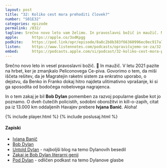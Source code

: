 ```yaml
---
layout: post
title: "32: Koliko cest mora prehoditi človek?"
number: "S01E32"
categories: epizode
permalink: /032/
tagline: Srečno novo leto vam želimo. In pravoslavni božič in maužič. Mi smo pri 32. poglavju in dveh malih miših, ki si ultimativno vprašanje sposodita pri Bobu Dylanu. Citat prebere Ivjana Banić.
apple:		https://apple.co/3odKpgg
podkite:	https://pod.link/opr/episode/8a8c2b8b383f66360996ec0ec917a7ae
listen:		https://www.listennotes.com/podcasts/opravičujemo-se-za/32-koliko-cest-mora-JyjbcmTVhli/embed/
embed:		https://podcasts.apple.com/si/podcast/32-koliko-cest-mora-prehoditi-%C4%8Dlovek/id1514750013?i=1000504256870
---
```


Srečno novo leto in vesel pravoslavni božič. 🎅 In maužič. V letu 2021 pazite na hrbet, ker je zmanjkalo Peliconovega Ce-piva. Govorimo o tem, da miši iščeta rešitev, da je Magratejin raketni sistem za enkratno uporabo, o dejstvu, da Benko in Franko dokaj hitro najdeta ulitimativno vprašanje, ki si ga sposodita od bodočega nobelovega nagrajenca. 

In o tem zakaj je bil **Bob Dylan** pomemben za razvoj popularne glasbe kot jo poznamo. O dveh čutečih policistih, sodobni oborožitvi in kill-o-zapih, citat pa iz 13.000 km oddaljenih Havajev prebere **Ivjana Banić**. Aloha!

{% include player.html %}
{% include poslusaj.html %}

#### Zapiski

- [Ivjana Banič](https://www.ivjana.com/)
- [Bob Dylan](https://www.bobdylan.com/)
- [Untold Dylan](https://bob-dylan.org.uk/) - najboljši blog na temo Dylanovih besedil 
- [Zakaj je Bob Dylan literarni genij](https://www.rollingstone.com/music/music-features/why-bob-dylan-is-a-literary-genius-105108/)
- [Pod Dylan](http://fireandwaterpodcast.com/show/pod-dylan/) - odličen podkast na temo Dylanove glasbe
